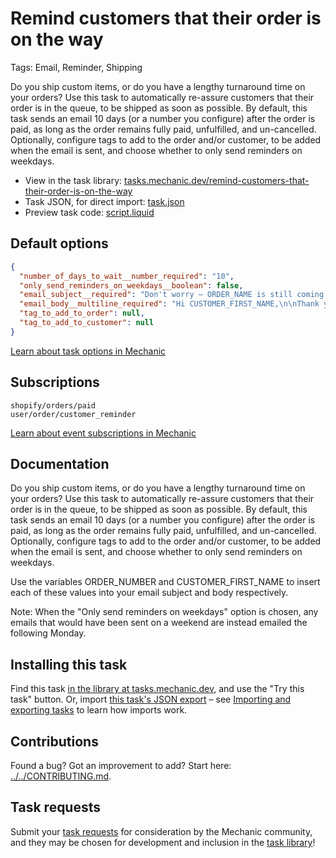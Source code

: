 # Remind customers that their order is on the way

Tags: Email, Reminder, Shipping

Do you ship custom items, or do you have a lengthy turnaround time on your orders? Use this task to automatically re-assure customers that their order is in the queue, to be shipped as soon as possible. By default, this task sends an email 10 days (or a number you configure) after the order is paid, as long as the order remains fully paid, unfulfilled, and un-cancelled. Optionally, configure tags to add to the order and/or customer, to be added when the email is sent, and choose whether to only send reminders on weekdays.

* View in the task library: [tasks.mechanic.dev/remind-customers-that-their-order-is-on-the-way](https://tasks.mechanic.dev/remind-customers-that-their-order-is-on-the-way)
* Task JSON, for direct import: [task.json](../../tasks/remind-customers-that-their-order-is-on-the-way.json)
* Preview task code: [script.liquid](./script.liquid)

## Default options

```json
{
  "number_of_days_to_wait__number_required": "10",
  "only_send_reminders_on_weekdays__boolean": false,
  "email_subject__required": "Don't worry – ORDER_NAME is still coming!",
  "email_body__multiline_required": "Hi CUSTOMER_FIRST_NAME,\n\nThank you for your order! We're writing to let you know that your order is still enqueued, and will be shipped to you as soon as it's ready. :)\n\nJust reply to this email if you have any questions.\n\nThanks,\n{{ shop.name }}",
  "tag_to_add_to_order": null,
  "tag_to_add_to_customer": null
}
```

[Learn about task options in Mechanic](https://learn.mechanic.dev/core/tasks/options)

## Subscriptions

```liquid
shopify/orders/paid
user/order/customer_reminder
```

[Learn about event subscriptions in Mechanic](https://learn.mechanic.dev/core/tasks/subscriptions)

## Documentation

Do you ship custom items, or do you have a lengthy turnaround time on your orders? Use this task to automatically re-assure customers that their order is in the queue, to be shipped as soon as possible. By default, this task sends an email 10 days (or a number you configure) after the order is paid, as long as the order remains fully paid, unfulfilled, and un-cancelled. Optionally, configure tags to add to the order and/or customer, to be added when the email is sent, and choose whether to only send reminders on weekdays.

Use the variables ORDER_NUMBER and CUSTOMER_FIRST_NAME to insert each of these values into your email subject and body respectively.

Note: When the "Only send reminders on weekdays" option is chosen, any emails that would have been sent on a weekend are instead emailed the following Monday.

## Installing this task

Find this task [in the library at tasks.mechanic.dev](https://tasks.mechanic.dev/remind-customers-that-their-order-is-on-the-way), and use the "Try this task" button. Or, import [this task's JSON export](../../tasks/remind-customers-that-their-order-is-on-the-way.json) – see [Importing and exporting tasks](https://learn.mechanic.dev/core/tasks/import-and-export) to learn how imports work.

## Contributions

Found a bug? Got an improvement to add? Start here: [../../CONTRIBUTING.md](../../CONTRIBUTING.md).

## Task requests

Submit your [task requests](https://mechanic.canny.io/task-requests) for consideration by the Mechanic community, and they may be chosen for development and inclusion in the [task library](https://tasks.mechanic.dev/)!
